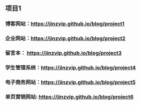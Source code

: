 ## 项目1
### 博客网站：https://jinzvip.github.io/blog/project1
### 企业网站：https://jinzvip.github.io/blog/project2
### 留言本：  https://jinzvip.github.io/blog/project3
### 学生管理系统：https://jinzvip.github.io/blog/project4
### 电子商务网站：https://jinzvip.github.io/blog/project5
### 单页营销网站: https://jinzvip.github.io/blog/project6
